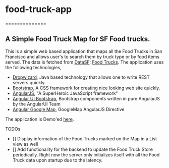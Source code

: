 # food-truck-app
==============

## A Simple Food Truck Map for SF Food trucks.
This is a simple web based application that maps all the Food Trucks in San Francisco and allows user's to search them by truck type or by food items served.
The data is fetched from [DataSF](http://www.datasf.org/): [Food
Trucks](https://data.sfgov.org/Permitting/Mobile-Food-Facility-Permit/rqzj-sfat).
The application uses the following technologies,
* [Dropwizard](http://dropwizard.io/), Java based technology that allows one to write REST servers quickly.
* [Bootstrap](http://getbootstrap.com/), A CSS framework for creating nice looking web site quickly.
* [AngularJS](https://angularjs.org/), "A SuperHeroic JavaScript framework"
* [Angular UI Bootstrap](http://angular-ui.github.io/bootstrap/), Bootstrap components written in pure AngularJS by the AngularUI Team
* [Angular Google Map](http://ngmap.github.io/), GoogleMap AngularJS Directive


The application is Demo'ed [here](https://fierce-escarpment-9671.herokuapp.com/foodtruckmap/app).

TODOs
- [] Display information of the Food Trucks marked on the Map in a List view as well
- [] Add functionality for the backend to update the Food Truck Store periodically. Right now the server only initializes itself with all the Food Truck data upon startup due to the latency.
